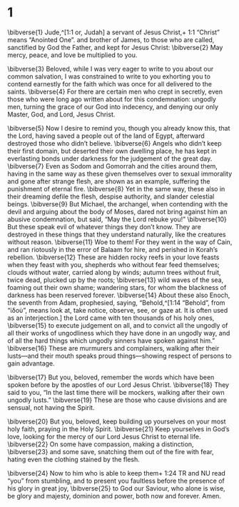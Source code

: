 # 1 
\bibverse{1} Jude,^[1:1 or, Judah] a servant of Jesus Christ,+ 1:1 “Christ” means “Anointed One”. and brother of James, to those who are called, sanctified by God the Father, and kept for Jesus Christ: \bibverse{2} May mercy, peace, and love be multiplied to you. 


\bibverse{3} Beloved, while I was very eager to write to you about our common salvation, I was constrained to write to you exhorting you to contend earnestly for the faith which was once for all delivered to the saints. \bibverse{4} For there are certain men who crept in secretly, even those who were long ago written about for this condemnation: ungodly men, turning the grace of our God into indecency, and denying our only Master, God, and Lord, Jesus Christ. 

\bibverse{5} Now I desire to remind you, though you already know this, that the Lord, having saved a people out of the land of Egypt, afterward destroyed those who didn’t believe. \bibverse{6} Angels who didn’t keep their first domain, but deserted their own dwelling place, he has kept in everlasting bonds under darkness for the judgement of the great day. \bibverse{7} Even as Sodom and Gomorrah and the cities around them, having in the same way as these given themselves over to sexual immorality and gone after strange flesh, are shown as an example, suffering the punishment of eternal fire. \bibverse{8} Yet in the same way, these also in their dreaming defile the flesh, despise authority, and slander celestial beings. \bibverse{9} But Michael, the archangel, when contending with the devil and arguing about the body of Moses, dared not bring against him an abusive condemnation, but said, “May the Lord rebuke you!” \bibverse{10} But these speak evil of whatever things they don’t know. They are destroyed in these things that they understand naturally, like the creatures without reason. \bibverse{11} Woe to them! For they went in the way of Cain, and ran riotously in the error of Balaam for hire, and perished in Korah’s rebellion. \bibverse{12} These are hidden rocky reefs in your love feasts when they feast with you, shepherds who without fear feed themselves; clouds without water, carried along by winds; autumn trees without fruit, twice dead, plucked up by the roots; \bibverse{13} wild waves of the sea, foaming out their own shame; wandering stars, for whom the blackness of darkness has been reserved forever. \bibverse{14} About these also Enoch, the seventh from Adam, prophesied, saying, “Behold,^[1:14 “Behold”, from “ἰδοὺ”, means look at, take notice, observe, see, or gaze at. It is often used as an interjection.] the Lord came with ten thousands of his holy ones, \bibverse{15} to execute judgement on all, and to convict all the ungodly of all their works of ungodliness which they have done in an ungodly way, and of all the hard things which ungodly sinners have spoken against him.” \bibverse{16} These are murmurers and complainers, walking after their lusts—and their mouth speaks proud things—showing respect of persons to gain advantage. 


\bibverse{17} But you, beloved, remember the words which have been spoken before by the apostles of our Lord Jesus Christ. \bibverse{18} They said to you, “In the last time there will be mockers, walking after their own ungodly lusts.” \bibverse{19} These are those who cause divisions and are sensual, not having the Spirit. 

\bibverse{20} But you, beloved, keep building up yourselves on your most holy faith, praying in the Holy Spirit. \bibverse{21} Keep yourselves in God’s love, looking for the mercy of our Lord Jesus Christ to eternal life. \bibverse{22} On some have compassion, making a distinction, \bibverse{23} and some save, snatching them out of the fire with fear, hating even the clothing stained by the flesh. 

\bibverse{24} Now to him who is able to keep them+ 1:24 TR and NU read “you” from stumbling, and to present you faultless before the presence of his glory in great joy, \bibverse{25} to God our Saviour, who alone is wise, be glory and majesty, dominion and power, both now and forever. Amen. 